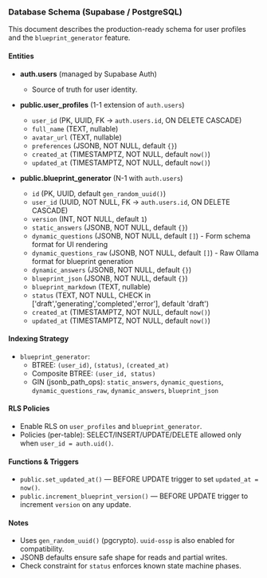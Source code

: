 ### Database Schema (Supabase / PostgreSQL)

This document describes the production-ready schema for user profiles and the `blueprint_generator` feature.

#### Entities

- **auth.users** (managed by Supabase Auth)
  - Source of truth for user identity.

- **public.user_profiles** (1-1 extension of `auth.users`)
  - `user_id` (PK, UUID, FK → `auth.users.id`, ON DELETE CASCADE)
  - `full_name` (TEXT, nullable)
  - `avatar_url` (TEXT, nullable)
  - `preferences` (JSONB, NOT NULL, default `{}`)
  - `created_at` (TIMESTAMPTZ, NOT NULL, default `now()`)
  - `updated_at` (TIMESTAMPTZ, NOT NULL, default `now()`)

- **public.blueprint_generator** (N-1 with `auth.users`)
  - `id` (PK, UUID, default `gen_random_uuid()`)
  - `user_id` (UUID, NOT NULL, FK → `auth.users.id`, ON DELETE CASCADE)
  - `version` (INT, NOT NULL, default `1`)
  - `static_answers` (JSONB, NOT NULL, default `{}`)
  - `dynamic_questions` (JSONB, NOT NULL, default `[]`) - Form schema format for UI rendering
  - `dynamic_questions_raw` (JSONB, NOT NULL, default `[]`) - Raw Ollama format for blueprint generation
  - `dynamic_answers` (JSONB, NOT NULL, default `{}`)
  - `blueprint_json` (JSONB, NOT NULL, default `{}`)
  - `blueprint_markdown` (TEXT, nullable)
  - `status` (TEXT, NOT NULL, CHECK in ['draft','generating','completed','error'], default 'draft')
  - `created_at` (TIMESTAMPTZ, NOT NULL, default `now()`)
  - `updated_at` (TIMESTAMPTZ, NOT NULL, default `now()`)

#### Indexing Strategy

- `blueprint_generator`:
  - BTREE: `(user_id)`, `(status)`, `(created_at)`
  - Composite BTREE: `(user_id, status)`
  - GIN (jsonb_path_ops): `static_answers`, `dynamic_questions`, `dynamic_questions_raw`, `dynamic_answers`, `blueprint_json`

#### RLS Policies

- Enable RLS on `user_profiles` and `blueprint_generator`.
- Policies (per-table): SELECT/INSERT/UPDATE/DELETE allowed only when `user_id = auth.uid()`.

#### Functions & Triggers

- `public.set_updated_at()` — BEFORE UPDATE trigger to set `updated_at = now()`.
- `public.increment_blueprint_version()` — BEFORE UPDATE trigger to increment `version` on any update.

#### Notes

- Uses `gen_random_uuid()` (pgcrypto). `uuid-ossp` is also enabled for compatibility.
- JSONB defaults ensure safe shape for reads and partial writes.
- Check constraint for `status` enforces known state machine phases.


